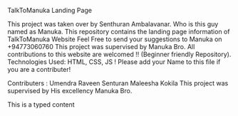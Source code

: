 TalkToManuka Landing Page

This project was taken over by Senthuran Ambalavanar.
Who is this guy named as Manuka.
This repository contains the landing page information of TalkToManuka Website
Feel Free to send your suggestions to Manuka on +94773060760
This project was supervised by Manuka Bro.
All contributions to this website are welcomed !! (Beginner friendly Repository).
Technologies Used: HTML, CSS, JS !
Please add your Name to this file if you are a contributer! 


Contributers : Umendra
               Raveen
               Senturan
               Maleesha
               Kokila 
This project was supervised by His excellency Manuka Bro.

This is a typed content
